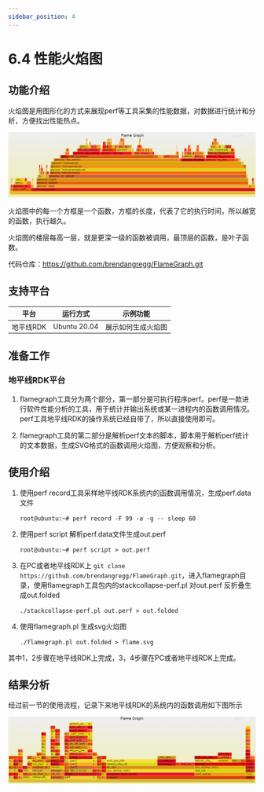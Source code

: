 ```yaml
---
sidebar_position: 4
---
```


# 6.4 性能火焰图

## 功能介绍

火焰图是用图形化的方式来展现perf等工具采集的性能数据，对数据进行统计和分析，方便找出性能热点。

![http-bw](./image/flame_graph/flamegraph.png "flame graph")

火焰图中的每一个方框是一个函数，方框的长度，代表了它的执行时间，所以越宽的函数，执行越久。

火焰图的楼层每高一层，就是更深一级的函数被调用，最顶层的函数，是叶子函数。

代码仓库：<https://github.com/brendangregg/FlameGraph.git>

## 支持平台

| 平台    | 运行方式 | 示例功能           |
| ------- | ---------| ------------------ |
| 地平线RDK| Ubuntu 20.04    | 展示如何生成火焰图 |

## 准备工作

### 地平线RDK平台

1. flamegraph工具分为两个部分，第一部分是可执行程序perf。perf是一款进行软件性能分析的工具，用于统计并输出系统或某一进程内的函数调用情况。perf工具地平线RDK的操作系统已经自带了，所以直接使用即可。

2. flamegraph工具的第二部分是解析perf文本的脚本，脚本用于解析perf统计的文本数据，生成SVG格式的函数调用火焰图，方便观察和分析。

## 使用介绍

1. 使用perf record工具采样地平线RDK系统内的函数调用情况，生成perf.data文件

    ```shell
    root@ubuntu:~# perf record -F 99 -a -g -- sleep 60
    ```

2. 使用perf script 解析perf.data文件生成out.perf

    ```shell
    root@ubuntu:~# perf script > out.perf
    ```

3. 在PC或者地平线RDK上 `git clone https://github.com/brendangregg/FlameGraph.git`，进入flamegraph目录，使用flamegraph工具包内的stackcollapse-perf.pl 对out.perf 反折叠生成out.folded

    ```shell
    ./stackcollapse-perf.pl out.perf > out.folded
    ```

4. 使用flamegraph.pl 生成svg火焰图

    ```shell
    ./flamegraph.pl out.folded > flame.svg
    ```

其中1，2步骤在地平线RDK上完成，3，4步骤在PC或者地平线RDK上完成。

## 结果分析

经过前一节的使用流程，记录下来地平线RDK的系统内的函数调用如下图所示

![](./image/flame_graph/flame_graph_result.png)
